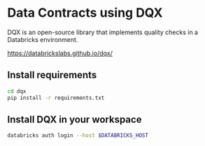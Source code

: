 # Data Contracts using DQX

DQX is an open-source library that implements quality checks in a Databricks environment. 

https://databrickslabs.github.io/dqx/

## Install requirements 

```sh 
cd dqx
pip install -r requirements.txt
```

## Install DQX in your workspace

```sh
databricks auth login --host $DATABRICKS_HOST
```

